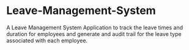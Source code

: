 # Leave-Management-System
A Leave Management System Application to track the leave times and duration for employees and generate and audit trail for the leave type associated with each employee.
